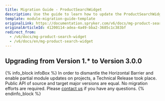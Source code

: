 ```yaml
---
title: Migration Guide - ProductSearchWidget
description: Use the guide to learn how to update the ProductSearchWidget module.
template: module-migration-guide-template
originalLink: https://documentation.spryker.com/v6/docs/mg-product-search-widget
originalArticleId: 41200114-adea-4a49-bba2-3685c1c383bf
redirect_from:
  - /v6/docs/mg-product-search-widget
  - /v6/docs/en/mg-product-search-widget
---
```


## Upgrading from Version 1.* to Version 3.0.0

{% info_block infoBox %}
In order to dismantle the Horizontal Barrier and enable partial module updates on projects, a Technical Release took place. Public API of source and target major versions are equal. No migration efforts are required. Please [contact us](https://spryker.com/en/support/) if you have any questions.
{% endinfo_block %}

